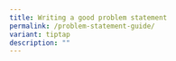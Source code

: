 ```yaml
---
title: Writing a good problem statement
permalink: /problem-statement-guide/
variant: tiptap
description: ""
---
```

